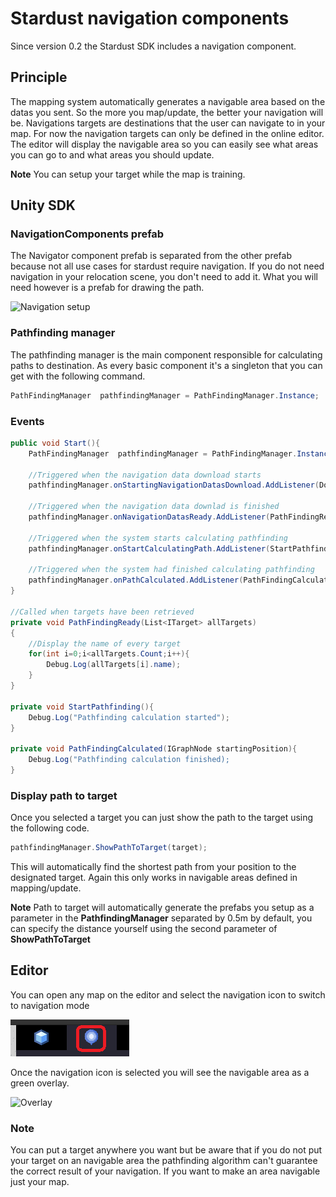 # Stardust navigation components
Since version 0.2 the Stardust SDK includes a navigation component.

## Principle
The mapping system automatically generates a navigable area based on the datas you sent. So the more you map/update, the better your navigation will be.
Navigations targets are destinations that the user can navigate to in your map. For now the navigation targets can only be defined in the online editor.
The editor will display the navigable area so you can easily see what areas you can go to and what areas you should update. 

**Note** You can setup your target while the map is training.

## Unity SDK
### NavigationComponents prefab
The Navigator component prefab is separated from the other prefab because not all use cases for stardust require navigation. If you do not need navigation in your relocation scene, you don't need to add it. What you will need however is a prefab for drawing the path.

![Navigation setup](_img/pathfinding_setup.jpg)

### Pathfinding manager
The pathfinding manager is the main component responsible for calculating paths to destination. As every basic component it's a singleton that you can get with the following command.
```cs
PathFindingManager  pathfindingManager = PathFindingManager.Instance;
```

### Events

```cs
public void Start(){
    PathFindingManager  pathfindingManager = PathFindingManager.Instance;

    //Triggered when the navigation data download starts
    pathfindingManager.onStartingNavigationDatasDownload.AddListener(DownloadStarted);
    
    //Triggered when the navigation data downlad is finished
    pathfindingManager.onNavigationDatasReady.AddListener(PathFindingReady);
 
    //Triggered when the system starts calculating pathfinding
    pathfindingManager.onStartCalculatingPath.AddListener(StartPathfinding);

    //Triggered when the system had finished calculating pathfinding
    pathfindingManager.onPathCalculated.AddListener(PathFindingCalculated);
}

//Called when targets have been retrieved
private void PathFindingReady(List<ITarget> allTargets)
{
    //Display the name of every target
    for(int i=0;i<allTargets.Count;i++){
        Debug.Log(allTargets[i].name);
    }
}

private void StartPathfinding(){
    Debug.Log("Pathfinding calculation started");
}

private void PathFindingCalculated(IGraphNode startingPosition){
    Debug.Log("Pathfinding calculation finished);
}
```

### Display path to target
Once you selected a target you can just show the path to the target using the following code.
```cs
pathfindingManager.ShowPathToTarget(target);
```

This will automatically find the shortest path from your position to the designated target. Again this only works in navigable areas defined in mapping/update.

**Note** Path to target will automatically generate the prefabs you setup as a parameter in the **PathfindingManager** separated by 0.5m by default, you can specify the distance yourself using the second parameter of __ShowPathToTarget__

## Editor
You can open any map on the editor and select the navigation icon to switch to navigation mode

![Navigation icon](_img/navigation_icon.png)

Once the navigation icon is selected you will see the navigable area as a green overlay.

![Overlay](_img/editor_path.jpg)

### Note
You can put a target anywhere you want but be aware that if you do not put your target on an navigable area the pathfinding algorithm can't guarantee the correct result of your navigation. If you want to make an area navigable just your map.
